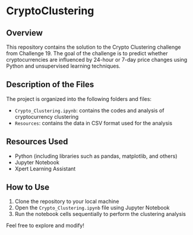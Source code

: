 # CryptoClustering

## Overview
This repository contains the solution to the Crypto Clustering challenge from Challenge 19. The goal of the challenge is to predict whether cryptocurrencies are influenced by 24-hour or 7-day price changes using Python and unsupervised learning techniques.

## Description of the Files
The project is organized into the following folders and files:
- `Crypto_Clustering.ipynb`: contains the codes and analysis of cryptocurrency clustering
- `Resources`: contains the data in CSV format used for the analysis

## Resources Used
- Python (including libraries such as pandas, matplotlib, and others)
- Jupyter Notebook
- Xpert Learning Assistant

## How to Use
1. Clone the repository to your local machine
2. Open the `Crypto_Clustering.ipynb` file using Jupyter Notebook
3. Run the notebook cells sequentially to perform the clustering analysis

Feel free to explore and modify!

